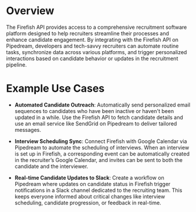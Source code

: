 # Overview

The Firefish API provides access to a comprehensive recruitment software platform designed to help recruiters streamline their processes and enhance candidate engagement. By integrating with the Firefish API on Pipedream, developers and tech-savvy recruiters can automate routine tasks, synchronize data across various platforms, and trigger personalized interactions based on candidate behavior or updates in the recruitment pipeline.

# Example Use Cases

- **Automated Candidate Outreach**: Automatically send personalized email sequences to candidates who have been inactive or haven't been updated in a while. Use the Firefish API to fetch candidate details and use an email service like SendGrid on Pipedream to deliver tailored messages.

- **Interview Scheduling Sync**: Connect Firefish with Google Calendar via Pipedream to automate the scheduling of interviews. When an interview is set up in Firefish, a corresponding event can be automatically created in the recruiter’s Google Calendar, and invites can be sent to both the candidate and the interviewer.

- **Real-time Candidate Updates to Slack**: Create a workflow on Pipedream where updates on candidate status in Firefish trigger notifications in a Slack channel dedicated to the recruiting team. This keeps everyone informed about critical changes like interview scheduling, candidate progression, or feedback in real-time.
